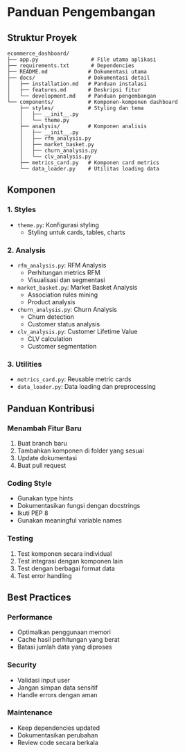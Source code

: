 # Panduan Pengembangan

## Struktur Proyek
```
ecommerce_dashboard/
├── app.py                 # File utama aplikasi
├── requirements.txt       # Dependencies
├── README.md             # Dokumentasi utama
├── docs/                 # Dokumentasi detail
│   ├── installation.md   # Panduan instalasi
│   ├── features.md       # Deskripsi fitur
│   └── development.md    # Panduan pengembangan
└── components/           # Komponen-komponen dashboard
    ├── styles/           # Styling dan tema
    │   ├── __init__.py
    │   └── theme.py
    ├── analysis/         # Komponen analisis
    │   ├── __init__.py
    │   ├── rfm_analysis.py
    │   ├── market_basket.py
    │   ├── churn_analysis.py
    │   └── clv_analysis.py
    ├── metrics_card.py   # Komponen card metrics
    └── data_loader.py    # Utilitas loading data
```

## Komponen

### 1. Styles
- `theme.py`: Konfigurasi styling
  - Styling untuk cards, tables, charts

### 2. Analysis
- `rfm_analysis.py`: RFM Analysis
  - Perhitungan metrics RFM
  - Visualisasi dan segmentasi
- `market_basket.py`: Market Basket Analysis
  - Association rules mining
  - Product analysis
- `churn_analysis.py`: Churn Analysis
  - Churn detection
  - Customer status analysis
- `clv_analysis.py`: Customer Lifetime Value
  - CLV calculation
  - Customer segmentation

### 3. Utilities
- `metrics_card.py`: Reusable metric cards
- `data_loader.py`: Data loading dan preprocessing

## Panduan Kontribusi

### Menambah Fitur Baru
1. Buat branch baru
2. Tambahkan komponen di folder yang sesuai
3. Update dokumentasi
4. Buat pull request

### Coding Style
- Gunakan type hints
- Dokumentasikan fungsi dengan docstrings
- Ikuti PEP 8
- Gunakan meaningful variable names

### Testing
1. Test komponen secara individual
2. Test integrasi dengan komponen lain
3. Test dengan berbagai format data
4. Test error handling

## Best Practices

### Performance
- Optimalkan penggunaan memori
- Cache hasil perhitungan yang berat
- Batasi jumlah data yang diproses

### Security
- Validasi input user
- Jangan simpan data sensitif
- Handle errors dengan aman

### Maintenance
- Keep dependencies updated
- Dokumentasikan perubahan
- Review code secara berkala
